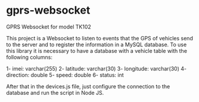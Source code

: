 # gprs-websocket
GPRS Websocket for model TK102


This project is a Websocket to listen to events that the GPS of vehicles send to the server and to register the information in a MySQL database.
To use this library it is necessary to have a database with a vehicle table with the following columns:

1- 	imei:	varchar(255)
2- 	latitude: varchar(30)
3- 	longitude: varchar(30) 
4- 	direction: double
5- 	speed: double
6- 	status: int


After that in the devices.js file, just configure the connection to the database and run the script in Node JS.
